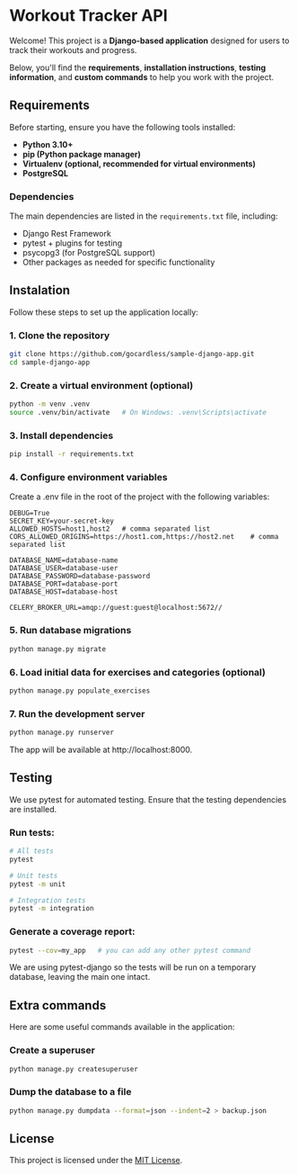 # Workout Tracker API

Welcome! This project is a **Django-based application** designed for users to track their workouts and progress.

Below, you'll find the **requirements**, **installation instructions**, **testing information**, and **custom commands** to help you work with the project.

## Requirements

Before starting, ensure you have the following tools installed:

- **Python 3.10+**
- **pip (Python package manager)**
- **Virtualenv (optional, recommended for virtual environments)**
- **PostgreSQL**

### Dependencies

The main dependencies are listed in the `requirements.txt` file, including:

- Django Rest Framework
- pytest + plugins for testing
- psycopg3 (for PostgreSQL support)
- Other packages as needed for specific functionality

## Instalation

Follow these steps to set up the application locally:

### 1. Clone the repository

```bash
git clone https://github.com/gocardless/sample-django-app.git
cd sample-django-app
```

### 2. Create a virtual environment (optional)

```bash
python -m venv .venv
source .venv/bin/activate   # On Windows: .venv\Scripts\activate
```

### 3. Install dependencies

```bash
pip install -r requirements.txt
```

### 4. Configure environment variables

Create a .env file in the root of the project with the following variables:

```env
DEBUG=True
SECRET_KEY=your-secret-key
ALLOWED_HOSTS=host1,host2   # comma separated list
CORS_ALLOWED_ORIGINS=https://host1.com,https://host2.net    # comma separated list

DATABASE_NAME=database-name
DATABASE_USER=database-user
DATABASE_PASSWORD=database-password
DATABASE_PORT=database-port
DATABASE_HOST=database-host

CELERY_BROKER_URL=amqp://guest:guest@localhost:5672//
```

### 5. Run database migrations

```bash
python manage.py migrate
```

### 6. Load initial data for exercises and categories (optional)

```bash
python manage.py populate_exercises
```

### 7. Run the development server

```bash
python manage.py runserver
```

The app will be available at http://localhost:8000.

## Testing

We use pytest for automated testing. Ensure that the testing dependencies are installed.

### Run tests:

```bash
# All tests
pytest
```

```bash
# Unit tests
pytest -m unit
```

```bash
# Integration tests
pytest -m integration
```

### Generate a coverage report:

```bash
pytest --cov=my_app   # you can add any other pytest command
```

We are using pytest-django so the tests will be run on a temporary database, leaving the main one intact.


## Extra commands

Here are some useful commands available in the application:

### Create a superuser

```bash
python manage.py createsuperuser
```

### Dump the database to a file

```bash
python manage.py dumpdata --format=json --indent=2 > backup.json
```

## License

This project is licensed under the [MIT License](https://opensource.org/licenses/MIT).
